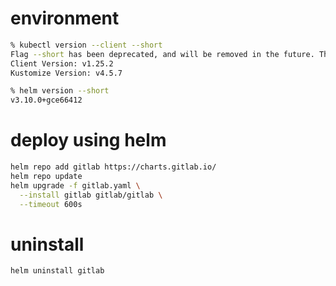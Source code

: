 # environment

```zsh
% kubectl version --client --short
Flag --short has been deprecated, and will be removed in the future. The --short output will become the default.
Client Version: v1.25.2
Kustomize Version: v4.5.7

% helm version --short                          
v3.10.0+gce66412
```

# deploy using helm

```zsh
helm repo add gitlab https://charts.gitlab.io/
helm repo update
helm upgrade -f gitlab.yaml \
  --install gitlab gitlab/gitlab \
  --timeout 600s
```

# uninstall

```zsh
helm uninstall gitlab
```